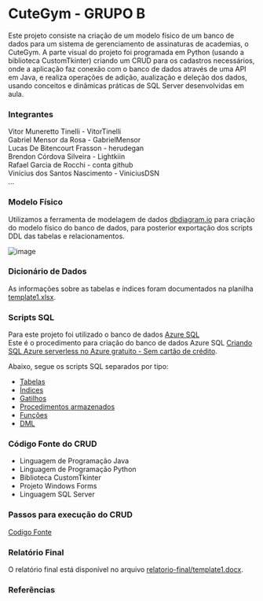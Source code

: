 # CuteGym - GRUPO B
Este projeto consiste na criação de um modelo físico de um banco de dados para um sistema de gerenciamento de assinaturas de academias, o CuteGym.
A parte visual do projeto foi programada em Python (usando a biblioteca CustomTkinter) criando um CRUD para os cadastros necessários, onde a aplicação faz conexão com o banco de dados através de uma API em Java, e realiza operações de adição, aualização e deleção dos dados, usando conceitos e dinâmicas práticas de SQL Server desenvolvidas em aula.

### Integrantes
Vitor Muneretto Tinelli - VitorTinelli<br>
Gabriel Mensor da Rosa - GabrielMensor<br>
Lucas De Bitencourt Frasson - herudegan<br>
Brendon Córdova Silveira - Lightkiin<br>
Rafael Garcia de Rocchi - conta github<br>
Vinícius dos Santos Nascimento - ViniciusDSN<br>
...

### Modelo Físico
Utilizamos a ferramenta de modelagem de dados [dbdiagram.io](https://dbdiagram.io/) para criação do modelo físico do banco de dados, para posterior exportação dos scripts DDL das tabelas e relacionamentos.<br>
<!--Arquivo fonte: [Modelo Fisico](https://dbdiagram.io/d/).<br> -->

![image]()
  
### Dicionário de Dados
As informações sobre as tabelas e índices foram documentados na planilha [template1.xlsx](dicionario_dados/template1.xlsx).

### Scripts SQL
Para este projeto foi utilizado o banco de dados [Azure SQL](https://azure.microsoft.com/pt-br/products/azure-sql/database) <br>
Este é o procedimento para criação do banco de dados Azure SQL [Criando SQL Azure serverless no Azure gratuito - Sem cartão de crédito](https://github.com/jlsilva01/sql-azure-satc).

Abaixo, segue os scripts SQL separados por tipo:
+ [Tabelas](scripts/ddl/tabelas)
+ [Índices](scripts/ddl/indices)
+ [Gatilhos](scripts/ddl/gatilhos)
+ [Procedimentos armazenados](scripts/ddl/procedimentos-armazenados)
+ [Funções](scripts/ddl/funcoes)
+ [DML](scripts/dml)

### Código Fonte do CRUD
- Linguagem de Programação Java<br>
- Linguagem de Programação Python<br>
- Biblioteca CustomTkinter
- Projeto Windows Forms
- Linguagem SQL Server

### Passos para execução do CRUD

[Codigo Fonte](crud/)

### Relatório Final
O relatório final está disponível no arquivo [relatorio-final/template1.docx](relatorio/template1.docx).

### Referências
